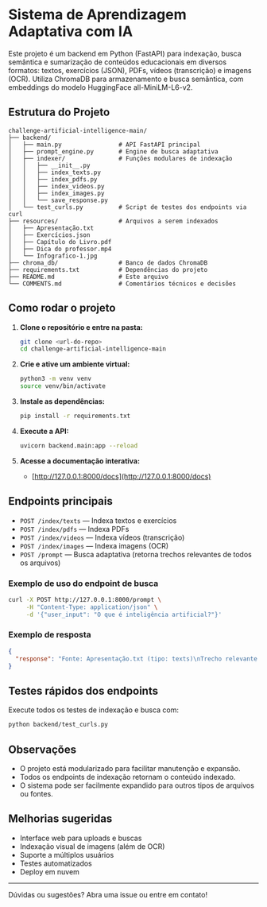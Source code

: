 # Sistema de Aprendizagem Adaptativa com IA

Este projeto é um backend em Python (FastAPI) para indexação, busca semântica e sumarização de conteúdos educacionais em diversos formatos: textos, exercícios (JSON), PDFs, vídeos (transcrição) e imagens (OCR). Utiliza ChromaDB para armazenamento e busca semântica, com embeddings do modelo HuggingFace all-MiniLM-L6-v2.

## Estrutura do Projeto

```
challenge-artificial-intelligence-main/
├── backend/
│   ├── main.py                # API FastAPI principal
│   ├── prompt_engine.py       # Engine de busca adaptativa
│   ├── indexer/               # Funções modulares de indexação
│   │   ├── __init__.py
│   │   ├── index_texts.py
│   │   ├── index_pdfs.py
│   │   ├── index_videos.py
│   │   ├── index_images.py
│   │   └── save_response.py
│   └── test_curls.py          # Script de testes dos endpoints via curl
├── resources/                 # Arquivos a serem indexados
│   ├── Apresentação.txt
│   ├── Exercícios.json
│   ├── Capítulo do Livro.pdf
│   ├── Dica do professor.mp4
│   └── Infografico-1.jpg
├── chroma_db/                 # Banco de dados ChromaDB
├── requirements.txt           # Dependências do projeto
├── README.md                  # Este arquivo
└── COMMENTS.md                # Comentários técnicos e decisões
```

## Como rodar o projeto

1. **Clone o repositório e entre na pasta:**
   ```bash
   git clone <url-do-repo>
   cd challenge-artificial-intelligence-main
   ```

2. **Crie e ative um ambiente virtual:**
   ```bash
   python3 -m venv venv
   source venv/bin/activate
   ```

3. **Instale as dependências:**
   ```bash
   pip install -r requirements.txt
   ```

4. **Execute a API:**
   ```bash
   uvicorn backend.main:app --reload
   ```

5. **Acesse a documentação interativa:**
   - [http://127.0.0.1:8000/docs](http://127.0.0.1:8000/docs)

## Endpoints principais

- `POST /index/texts`   — Indexa textos e exercícios
- `POST /index/pdfs`    — Indexa PDFs
- `POST /index/videos`  — Indexa vídeos (transcrição)
- `POST /index/images`  — Indexa imagens (OCR)
- `POST /prompt`        — Busca adaptativa (retorna trechos relevantes de todos os arquivos)

### Exemplo de uso do endpoint de busca

```bash
curl -X POST http://127.0.0.1:8000/prompt \
     -H "Content-Type: application/json" \
     -d '{"user_input": "O que é inteligência artificial?"}'
```

### Exemplo de resposta
```json
{
  "response": "Fonte: Apresentação.txt (tipo: texts)\nTrecho relevante: ...\n\nFonte: Exercícios.json (tipo: exercises)\nTrecho relevante: ...\n..."
}
```

## Testes rápidos dos endpoints

Execute todos os testes de indexação e busca com:
```bash
python backend/test_curls.py
```

## Observações
- O projeto está modularizado para facilitar manutenção e expansão.
- Todos os endpoints de indexação retornam o conteúdo indexado.
- O sistema pode ser facilmente expandido para outros tipos de arquivos ou fontes.

## Melhorias sugeridas
- Interface web para uploads e buscas
- Indexação visual de imagens (além de OCR)
- Suporte a múltiplos usuários
- Testes automatizados
- Deploy em nuvem

---

Dúvidas ou sugestões? Abra uma issue ou entre em contato!
